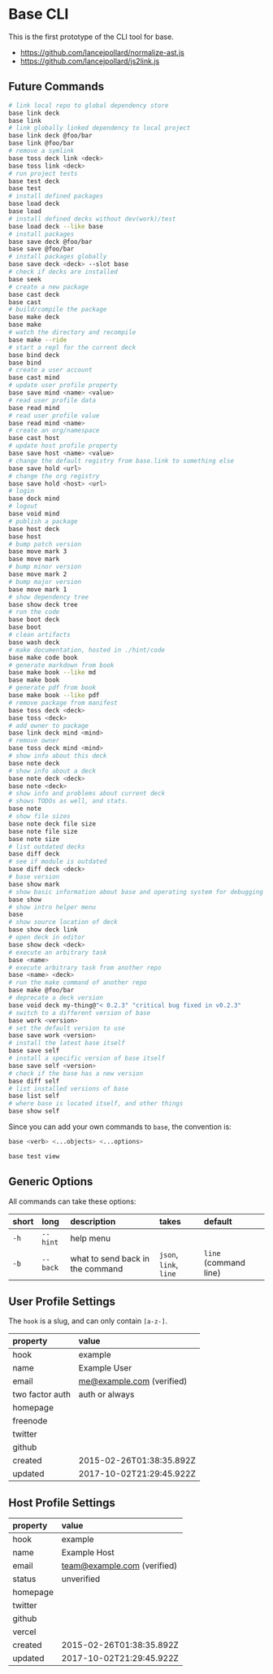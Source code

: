 # Base CLI

This is the first prototype of the CLI tool for base.

- https://github.com/lancejpollard/normalize-ast.js
- https://github.com/lancejpollard/js2link.js

## Future Commands

```bash
# link local repo to global dependency store
base link deck
base link
# link globally linked dependency to local project
base link deck @foo/bar
base link @foo/bar
# remove a symlink
base toss deck link <deck>
base toss link <deck>
# run project tests
base test deck
base test
# install defined packages
base load deck
base load
# install defined decks without dev(work)/test
base load deck --like base
# install packages
base save deck @foo/bar
base save @foo/bar
# install packages globally
base save deck <deck> --slot base
# check if decks are installed
base seek
# create a new package
base cast deck
base cast
# build/compile the package
base make deck
base make
# watch the directory and recompile
base make --ride
# start a repl for the current deck
base bind deck
base bind
# create a user account
base cast mind
# update user profile property
base save mind <name> <value>
# read user profile data
base read mind
# read user profile value
base read mind <name>
# create an org/namespace
base cast host
# update host profile property
base save host <name> <value>
# change the default registry from base.link to something else
base save hold <url>
# change the org registry
base save hold <host> <url>
# login
base dock mind
# logout
base void mind
# publish a package
base host deck
base host
# bump patch version
base move mark 3
base move mark
# bump minor version
base move mark 2
# bump major version
base move mark 1
# show dependency tree
base show deck tree
# run the code
base boot deck
base boot
# clean artifacts
base wash deck
# make documentation, hosted in ./hint/code
base make code book
# generate markdown from book
base make book --like md
base make book
# generate pdf from book
base make book --like pdf
# remove package from manifest
base toss deck <deck>
base toss <deck>
# add owner to package
base link deck mind <mind>
# remove owner
base toss deck mind <mind>
# show info about this deck
base note deck
# show info about a deck
base note deck <deck>
base note <deck>
# show info and problems about current deck
# shows TODOs as well, and stats.
base note
# show file sizes
base note deck file size
base note file size
base note size
# list outdated decks
base diff deck
# see if module is outdated
base diff deck <deck>
# base version
base show mark
# show basic information about base and operating system for debugging help
base show
# show intro helper menu
base
# show source location of deck
base show deck link
# open deck in editor
base show deck <deck>
# execute an arbitrary task
base <name>
# execute arbitrary task from another repo
base <name> <deck>
# run the make command of another repo
base make @foo/bar
# deprecate a deck version
base void deck my-thing@"< 0.2.3" "critical bug fixed in v0.2.3"
# switch to a different version of base
base work <version>
# set the default version to use
base save work <version>
# install the latest base itself
base save self
# install a specific version of base itself
base save self <version>
# check if the base has a new version
base diff self
# list installed versions of base
base list self
# where base is located itself, and other things
base show self
```

Since you can add your own commands to `base`, the convention is:

```bash
base <verb> <...objects> <...options>
```

```bash
base test view
```

## Generic Options

All commands can take these options:

| short | long     | description                      | takes                  | default               |
| :---- | :------- | :------------------------------- | :--------------------- | :-------------------- |
| `-h`  | `--hint` | help menu                        |                        |                       |
| `-b`  | `--back` | what to send back in the command | `json`, `link`, `line` | `line` (command line) |

## User Profile Settings

The `hook` is a slug, and can only contain `[a-z-]`.

| property        | value                     |
| :-------------- | :------------------------ |
| hook            | example                   |
| name            | Example User              |
| email           | me@example.com (verified) |
| two factor auth | auth or always            |
| homepage        |                           |
| freenode        |                           |
| twitter         |                           |
| github          |                           |
| created         | 2015-02-26T01:38:35.892Z  |
| updated         | 2017-10-02T21:29:45.922Z  |

## Host Profile Settings

| property | value                       |
| :------- | :-------------------------- |
| hook     | example                     |
| name     | Example Host                |
| email    | team@example.com (verified) |
| status   | unverified                  |
| homepage |                             |
| twitter  |                             |
| github   |                             |
| vercel   |                             |
| created  | 2015-02-26T01:38:35.892Z    |
| updated  | 2017-10-02T21:29:45.922Z    |
